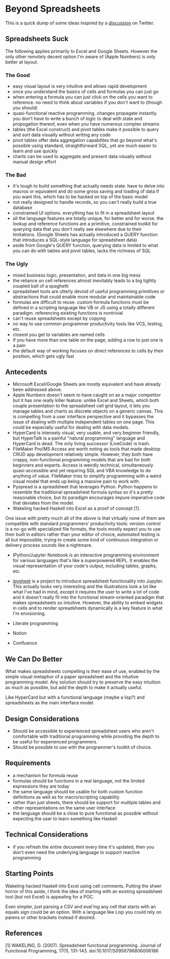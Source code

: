 Beyond Spreadsheets
===================

This is a quick dump of some ideas inspired by a
[discussion](https://twitter.com/joe_no_privacy/status/1166883865836679168)
on Twitter.

Spreadsheets Suck
-----------------

The following applies primarily to Excel and Google Sheets. However
the only other remotely decent option I'm aware of (Apple Numbers) is
only better at layout.

### The Good

* easy visual layout is very intuitive and allows rapid development
* once you understand the basics of cells and formulas you can just go
* when entering a formula you can just click on the cells you want to
  reference. no need to think about variables if you don't want to
  (though you should)
* quasi-functional reactive programming. changes propagate
  instantly. you don't have to write a bunch of logic to deal with
  state and propogation thereof, even when you have numerous complex
  streams
* tables (the Excel construct) and pivot tables make it possible to
  query and sort data visually without writing any code
* pivot tables offer data aggregation capabilites that go beyond
  what's possible using standard, straightforward SQL, yet are much
  easier to learn and use quickly
* charts can be used to aggregate and present data visually without
  manual design effort

### The Bad

* it's tough to build something that actually needs state. have to
  delve into macros or equivalent and do some gross saving and loading
  of data if you want this, which has to be hacked on top of the basic
  model
* not really designed to handle records, so you can't really build a
  true database
* constrained UI options. everything has to fit in a spreadsheet
  layout
* all the language features are totally unique, for better and for
  worse. the lookup and reference functions are a primitive,
  constrained toolkit for querying data that you don't really see
  elsewhere due to their limitations. (Google Sheets has actually
  introduced a QUERY function that introduces a SQL-style language for
  spreadsheet data)
* aside from Google's QUERY function, querying data is limited to what
  you can do with tables and pivot tables, lacks the richness of SQL

### The Ugly

* mixed business logic, presentation, and data in one big mess
* the reliance on cell references almost inevitably leads to a big
  tightly coupled ball of a spaghetti
* spreadsheet tools are utterly devoid of useful programming
  primitives or abstractions that could enable more modular and
  maintainable code
* formulas are difficult to reuse. custom formula functions must be
  defined in a scripting language like VB or JS using a totally
  different paradigm. referencing existing functions is nontrivial
* can't reuse spreadsheets except by copying
* no way to use common programmer productivity tools like VCS,
  testing, etc.
* closest you get to variables are named cells
* if you have more than one table on the page, adding a row to just
  one is a pain
* the default way of working focuses on direct references to cells by
  their position, which gets ugly fast

Antecedents
-----------

* Microsoft Excel/Google Sheets are mostly equivalent and have already
  been addressed above.
* Apple Numbers doesn't seem to have caught on as a major competitor
  but it has one really killer feature: unlike Excel and Sheets, which
  both couple presentation to the spreadsheet cell grid layout, it
  lets you manage tables and charts as discrete objects on a generic
  canvas. This is compelling from a user interface perspective and it
  bypasses the issue of dealing with multiple independent tables on
  one page. This could be especially useful for dealing with data
  models.
* HyperCard is intensely visual, very usable, and very beginner
  friendly, but HyperTalk is a painful "natural programming" language
  and HyperCard is dead. The only living successor (LiveCode) is trash.
* FileMaker Pro/MS Access are worth noting as tools that made desktop
  CRUD app development relatively simple. However, they both have
  crappy, non-functional programming models that are bad for both
  beginners and experts. Access is weirdly technical, simultaneously
  quasi-accessible and yet requiring SQL and VBA knowledge to do
  anything of value. FileMaker tries to simplify programming with a
  weird visual model that ends up being a massive pain to work with.
* Pyspread is a spreadsheet that leverages Python. Python happens to
  resemble the traditional spreadsheet formula syntax so it's a pretty
  reasonable choice, but its paradigm encourages impure imperative
  code that deviates from the model.
* Wakeling hacked Haskell into Excel as a proof of concept [1].

One issue with pretty much all of the above is that virtually none of
them are compatible with standard programmers' productivity tools:
version control is a no-go with specialized file formats, the tools
mostly expect you to use their built in editors rather than your
editor of choice, automated testing is all but impossible, trying to
create some kind of continuous integration or delivery process sounds
like a nightmare.

* IPython/Jupyter Notebook is an interactive programming environment
  for various languages that's like a superpowered REPL. It enables
  the visual representation of your code's output, including tables,
  graphs, etc.
* [ipysheet](https://towardsdatascience.com/interactive-spreadsheets-in-jupyter-32ab6ec0f4ff)
  is a project to introduce spreadsheet functionality into
  Jupyter. This actually looks very interesting and the illustrations
  look a lot like what I've had in mind, except it requires the user
  to write a lot of code and it doesn't really fit into the functional
  stream-oriented paradigm that makes spreadsheets so
  intuitive. However, the ability to embed widgets in cells and to
  render spreadsheets dynamically is a key feature in what I'm
  envisioning.

* Literate programming
* Notion
* Confluence

We Can Do Better
----------------

What makes spreadsheets compelling is their ease of use, enabled by
the simple visual metaphor of a paper spreadsheet and the intuitive
programming model. Any solution should try to preserve the easy
intuition as much as possible, but add the depth to make it actually
useful.

Like HyperCard but with a functional language (maybe a lisp?) and
spreadsheets as the main interface model.

Design Considerations
---------------------

* Should be accessible to experienced spreadsheet users who aren't
  comfortable with traditional programming while providing the depth
  to be useful for experienced programmers.
* Should be possible to use with the programmer's toolkit of choice.

Requirements
------------

* a mechanism for formula reuse
* formulas should be functions in a real language, not the limited
  expressions they are today
* the same language should be usable for both custom function
  definitions as well as for macro/scripting capability
* rather than just sheets, there should be support for multiple tables
  and other representations on the same user interface
* the language should be a close to pure functional as possible
  without expecting the user to learn something like Haskell

Technical Considerations
------------------------

* if you refresh the entire document every time it's updated, then you
  don't even need the underlying language to support reactive
  programming

Starting Points
---------------

Wakeling hacked Haskell into Excel using cell comments. Putting the
sheer horror of this aside, I think the idea of starting with an
existing spreadsheet tool (but not Excel) is appealing for a POC.

Even simpler, just parsing a CSV and eval'ing any cell that starts
with an equals sign could be an option. With a language like Lisp you
could rely on parens or other brackets instead if desired.

References
----------

[1] WAKELING, D. (2007). Spreadsheet functional programming. Journal of Functional Programming, 17(1), 131-143. doi:10.1017/S0956796806006186
